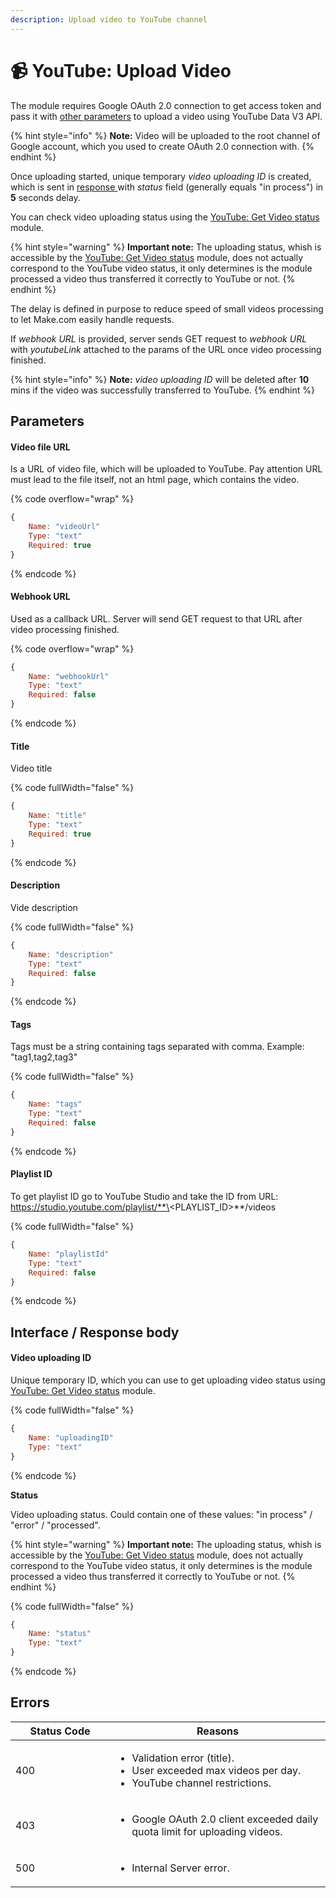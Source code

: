 ```yaml
---
description: Upload video to YouTube channel
---
```


# 📹 YouTube: Upload Video

The module requires Google OAuth 2.0 connection to get access token and pass it with [other parameters](youtube-upload-video.md#mappable-parameters) to upload a video using YouTube Data V3 API.

{% hint style="info" %}
**Note:** Video will be uploaded to the root channel of Google account, which you used to create OAuth 2.0 connection with.
{% endhint %}

Once uploading started, unique temporary _video uploading ID_ is created, which is sent in [response ](youtube-upload-video.md#interface)with _status_ field (generally equals "in process") in **5** seconds delay.

You can check video uploading status using the [YouTube: Get Video status](youtube-get-video-status.md) module.&#x20;

{% hint style="warning" %}
**Important note:** The uploading status, whish is accessible by the [YouTube: Get Video status](youtube-get-video-status.md) module, does not actually correspond to the YouTube video status, it only determines is the module processed a video thus transferred it correctly to YouTube or not.
{% endhint %}

The delay is defined in purpose to reduce speed of small videos processing to let Make.com easily handle requests.

If _webhook URL_ is provided, server sends GET request to _webhook URL_ with _youtubeLink_ attached to the params of the URL once video processing finished.

{% hint style="info" %}
**Note:** _video uploading ID_ will be deleted after **10** mins if the video was successfully transferred to YouTube.
{% endhint %}

## Parameters

#### **Video file URL**

Is a URL of video file, which will be uploaded to YouTube. Pay attention URL must lead to the file itself, not an html page, which contains the video.

{% code overflow="wrap" %}
```javascript
{
    Name: "videoUrl"
    Type: "text"
    Required: true
}
```
{% endcode %}

#### **Webhook URL**

Used as a callback URL. Server will send GET request to that URL after video processing finished.

{% code overflow="wrap" %}
```javascript
{
    Name: "webhookUrl"
    Type: "text"
    Required: false
}
```
{% endcode %}

#### Title

Video title

{% code fullWidth="false" %}
```javascript
{
    Name: "title"
    Type: "text"
    Required: true
}
```
{% endcode %}

#### Description

Vide description

{% code fullWidth="false" %}
```javascript
{
    Name: "description"
    Type: "text"
    Required: false
}
```
{% endcode %}

#### Tags

Tags must be a string containing tags separated with comma. Example: "tag1,tag2,tag3"

{% code fullWidth="false" %}
```javascript
{
    Name: "tags"
    Type: "text"
    Required: false
}
```
{% endcode %}

#### Playlist ID

To get playlist ID go to YouTube Studio and take the ID from URL: https://studio.youtube.com/playlist/**\<PLAYLIST\_ID>**/videos

{% code fullWidth="false" %}
```javascript
{
    Name: "playlistId"
    Type: "text"
    Required: false
}
```
{% endcode %}

## Interface / Response body

#### Video uploading ID

Unique temporary ID, which you can use to get uploading video status using [YouTube: Get Video status](youtube-get-video-status.md) module.

{% code fullWidth="false" %}
```javascript
{
    Name: "uploadingID"
    Type: "text"
}
```
{% endcode %}

**Status**

Video uploading status. Could contain one of these values: "in process" / "error" / "processed".

{% hint style="warning" %}
**Important note:** The uploading status, whish is accessible by the [YouTube: Get Video status](youtube-get-video-status.md) module, does not actually correspond to the YouTube video status, it only determines is the module processed a video thus transferred it correctly to YouTube or not.
{% endhint %}

{% code fullWidth="false" %}
```javascript
{
    Name: "status"
    Type: "text"
}
```
{% endcode %}

## Errors

<table><thead><tr><th width="143">Status Code</th><th>Reasons</th></tr></thead><tbody><tr><td>400</td><td><ul><li>Validation error (title).</li><li>User exceeded max videos per day.</li><li>YouTube channel restrictions.</li></ul></td></tr><tr><td>403</td><td><ul><li>Google OAuth 2.0 client exceeded daily quota limit for uploading videos.</li></ul></td></tr><tr><td>500</td><td><ul><li>Internal Server error.</li></ul></td></tr></tbody></table>

